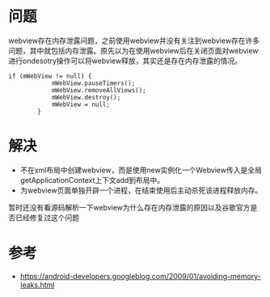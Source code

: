 # 问题
webview存在内存泄露问题，之前使用webview并没有关注到webview存在许多问题，其中就包括内存泄露。原先以为在使用webview后在关闭页面对webview进行ondesotry操作可以将webview释放，其实还是存在内存泄露的情况。
```
if (mWebView != null) {
            mWebView.pauseTimers();
            mWebView.removeAllViews();
            mWebView.destroy();
            mWebView = null;
        }
```
# 解决
- 不在xml布局中创建webview，而是使用new实例化一个Webview传入是全局getApplicationContext上下文add到布局中。
- 为webview页面单独开辟一个进程，在结束使用后主动杀死该进程释放内存。

暂时还没有看源码解析一下webview为什么存在内存泄露的原因以及谷歌官方是否已经修复过这个问题

# 参考
* https://android-developers.googleblog.com/2009/01/avoiding-memory-leaks.html


